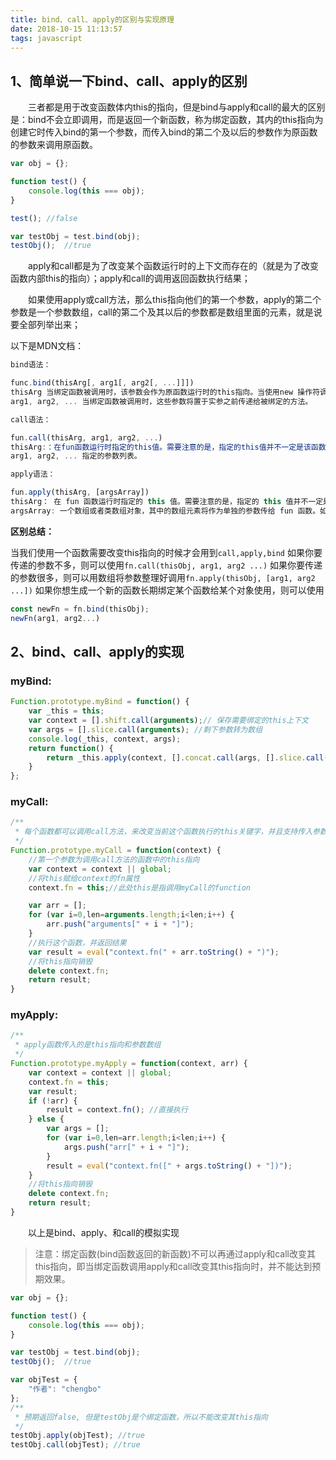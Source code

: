```yaml
---
title: bind、call、apply的区别与实现原理
date: 2018-10-15 11:13:57
tags: javascript
---
```


## 1、简单说一下bind、call、apply的区别

　　三者都是用于改变函数体内this的指向，但是bind与apply和call的最大的区别是：bind不会立即调用，而是返回一个新函数，称为绑定函数，其内的this指向为创建它时传入bind的第一个参数，而传入bind的第二个及以后的参数作为原函数的参数来调用原函数。
```js
var obj = {};

function test() {
    console.log(this === obj);
}

test(); //false

var testObj = test.bind(obj);
testObj();  //true
```

　　apply和call都是为了改变某个函数运行时的上下文而存在的（就是为了改变函数内部this的指向）；apply和call的调用返回函数执行结果；

　　如果使用apply或call方法，那么this指向他们的第一个参数，apply的第二个参数是一个参数数组，call的第二个及其以后的参数都是数组里面的元素，就是说要全部列举出来；

 

以下是MDN文档：
```js
bind语法：

func.bind(thisArg[, arg1[, arg2[, ...]]])
thisArg 当绑定函数被调用时，该参数会作为原函数运行时的this指向。当使用new 操作符调用绑定函数时，该参数无效。
arg1, arg2, ... 当绑定函数被调用时，这些参数将置于实参之前传递给被绑定的方法。
```
```js
call语法：

fun.call(thisArg, arg1, arg2, ...)
thisArg:：在fun函数运行时指定的this值。需要注意的是，指定的this值并不一定是该函数执行时真正的this值，如果这个函数处于非严格模式下，则指定为null和undefined的this值会自动指向全局对象(浏览器中就是window对象)，同时值为原始值(数字，字符串，布尔值)的this会指向该原始值的自动包装对象。
arg1, arg2, ... 指定的参数列表。
```
```js
apply语法：

fun.apply(thisArg, [argsArray])
thisArg： 在 fun 函数运行时指定的 this 值。需要注意的是，指定的 this 值并不一定是该函数执行时真正的 this 值，如果这个函数处于非严格模式下，则指定为 null 或 undefined 时会自动指向全局对象（浏览器中就是window对象），同时值为原始值（数字，字符串，布尔值）的 this 会指向该原始值的自动包装对象。
argsArray: 一个数组或者类数组对象，其中的数组元素将作为单独的参数传给 fun 函数。如果该参数的值为null 或 undefined，则表示不需要传入任何参数。从ECMAScript 5 开始可以使用类数组对象。
```
**区别总结：**

当我们使用一个函数需要改变this指向的时候才会用到`call,apply,bind`
如果你要传递的参数不多，则可以使用`fn.call(thisObj, arg1, arg2 ...)`
如果你要传递的参数很多，则可以用数组将参数整理好调用`fn.apply(thisObj, [arg1, arg2 ...])`
如果你想生成一个新的函数长期绑定某个函数给某个对象使用，则可以使用
```js
const newFn = fn.bind(thisObj);
newFn(arg1, arg2...)
```

## 2、bind、call、apply的实现
### myBind:
```js
Function.prototype.myBind = function() {
    var _this = this;
    var context = [].shift.call(arguments);// 保存需要绑定的this上下文
    var args = [].slice.call(arguments); //剩下参数转为数组
    console.log(_this, context, args);
    return function() {
        return _this.apply(context, [].concat.call(args, [].slice.call(arguments)));
    }
};
```

### myCall:
```js
/**
 * 每个函数都可以调用call方法，来改变当前这个函数执行的this关键字，并且支持传入参数
 */
Function.prototype.myCall = function(context) {
    //第一个参数为调用call方法的函数中的this指向
    var context = context || global;
    //将this赋给context的fn属性
    context.fn = this;//此处this是指调用myCall的function

    var arr = [];
    for (var i=0,len=arguments.length;i<len;i++) {
        arr.push("arguments[" + i + "]");
    }
    //执行这个函数，并返回结果
    var result = eval("context.fn(" + arr.toString() + ")");
    //将this指向销毁
    delete context.fn;
    return result;
}
```

### myApply:
```js
/**
 * apply函数传入的是this指向和参数数组
 */
Function.prototype.myApply = function(context, arr) {
    var context = context || global;
    context.fn = this;
    var result;
    if (!arr) {
        result = context.fn(); //直接执行
    } else {
        var args = [];
        for (var i=0,len=arr.length;i<len;i++) {
            args.push("arr[" + i + "]");
        }
        result = eval("context.fn([" + args.toString() + "])");
    }
    //将this指向销毁
    delete context.fn;
    return result;
}
```

　　以上是bind、apply、和call的模拟实现

> 注意：绑定函数(bind函数返回的新函数)不可以再通过apply和call改变其this指向，即当绑定函数调用apply和call改变其this指向时，并不能达到预期效果。

```js
var obj = {};

function test() {
    console.log(this === obj);
}

var testObj = test.bind(obj);
testObj();  //true

var objTest = {
    "作者": "chengbo"
};
/**
 * 预期返回false, 但是testObj是个绑定函数，所以不能改变其this指向
 */
testObj.apply(objTest); //true
testObj.call(objTest); //true
```